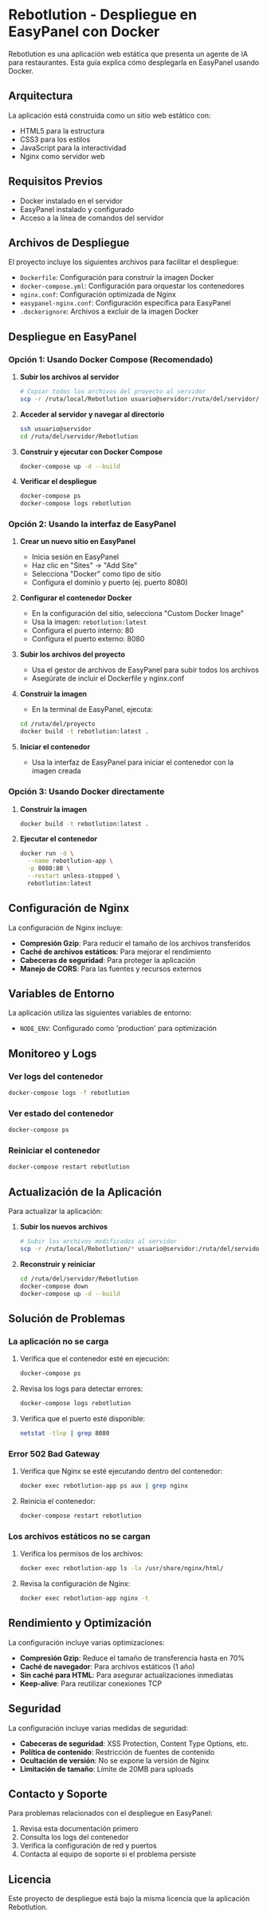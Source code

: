 # Rebotlution - Despliegue en EasyPanel con Docker

Rebotlution es una aplicación web estática que presenta un agente de IA para restaurantes. Esta guía explica cómo desplegarla en EasyPanel usando Docker.

## Arquitectura

La aplicación está construida como un sitio web estático con:
- HTML5 para la estructura
- CSS3 para los estilos
- JavaScript para la interactividad
- Nginx como servidor web

## Requisitos Previos

- Docker instalado en el servidor
- EasyPanel instalado y configurado
- Acceso a la línea de comandos del servidor

## Archivos de Despliegue

El proyecto incluye los siguientes archivos para facilitar el despliegue:

- `Dockerfile`: Configuración para construir la imagen Docker
- `docker-compose.yml`: Configuración para orquestar los contenedores
- `nginx.conf`: Configuración optimizada de Nginx
- `easypanel-nginx.conf`: Configuración específica para EasyPanel
- `.dockerignore`: Archivos a excluir de la imagen Docker

## Despliegue en EasyPanel

### Opción 1: Usando Docker Compose (Recomendado)

1. **Subir los archivos al servidor**
   ```bash
   # Copiar todos los archivos del proyecto al servidor
   scp -r /ruta/local/Rebotlution usuario@servidor:/ruta/del/servidor/
   ```

2. **Acceder al servidor y navegar al directorio**
   ```bash
   ssh usuario@servidor
   cd /ruta/del/servidor/Rebotlution
   ```

3. **Construir y ejecutar con Docker Compose**
   ```bash
   docker-compose up -d --build
   ```

4. **Verificar el despliegue**
   ```bash
   docker-compose ps
   docker-compose logs rebotlution
   ```

### Opción 2: Usando la interfaz de EasyPanel

1. **Crear un nuevo sitio en EasyPanel**
   - Inicia sesión en EasyPanel
   - Haz clic en "Sites" → "Add Site"
   - Selecciona "Docker" como tipo de sitio
   - Configura el dominio y puerto (ej. puerto 8080)

2. **Configurar el contenedor Docker**
   - En la configuración del sitio, selecciona "Custom Docker Image"
   - Usa la imagen: `rebotlution:latest`
   - Configura el puerto interno: 80
   - Configura el puerto externo: 8080

3. **Subir los archivos del proyecto**
   - Usa el gestor de archivos de EasyPanel para subir todos los archivos
   - Asegúrate de incluir el Dockerfile y nginx.conf

4. **Construir la imagen**
   - En la terminal de EasyPanel, ejecuta:
   ```bash
   cd /ruta/del/proyecto
   docker build -t rebotlution:latest .
   ```

5. **Iniciar el contenedor**
   - Usa la interfaz de EasyPanel para iniciar el contenedor con la imagen creada

### Opción 3: Usando Docker directamente

1. **Construir la imagen**
   ```bash
   docker build -t rebotlution:latest .
   ```

2. **Ejecutar el contenedor**
   ```bash
   docker run -d \
     --name rebotlution-app \
     -p 8080:80 \
     --restart unless-stopped \
     rebotlution:latest
   ```

## Configuración de Nginx

La configuración de Nginx incluye:

- **Compresión Gzip**: Para reducir el tamaño de los archivos transferidos
- **Caché de archivos estáticos**: Para mejorar el rendimiento
- **Cabeceras de seguridad**: Para proteger la aplicación
- **Manejo de CORS**: Para las fuentes y recursos externos

## Variables de Entorno

La aplicación utiliza las siguientes variables de entorno:

- `NODE_ENV`: Configurado como 'production' para optimización

## Monitoreo y Logs

### Ver logs del contenedor
```bash
docker-compose logs -f rebotlution
```

### Ver estado del contenedor
```bash
docker-compose ps
```

### Reiniciar el contenedor
```bash
docker-compose restart rebotlution
```

## Actualización de la Aplicación

Para actualizar la aplicación:

1. **Subir los nuevos archivos**
   ```bash
   # Subir los archivos modificados al servidor
   scp -r /ruta/local/Rebotlution/* usuario@servidor:/ruta/del/servidor/Rebotlution/
   ```

2. **Reconstruir y reiniciar**
   ```bash
   cd /ruta/del/servidor/Rebotlution
   docker-compose down
   docker-compose up -d --build
   ```

## Solución de Problemas

### La aplicación no se carga

1. Verifica que el contenedor esté en ejecución:
   ```bash
   docker-compose ps
   ```

2. Revisa los logs para detectar errores:
   ```bash
   docker-compose logs rebotlution
   ```

3. Verifica que el puerto esté disponible:
   ```bash
   netstat -tlnp | grep 8080
   ```

### Error 502 Bad Gateway

1. Verifica que Nginx se esté ejecutando dentro del contenedor:
   ```bash
   docker exec rebotlution-app ps aux | grep nginx
   ```

2. Reinicia el contenedor:
   ```bash
   docker-compose restart rebotlution
   ```

### Los archivos estáticos no se cargan

1. Verifica los permisos de los archivos:
   ```bash
   docker exec rebotlution-app ls -la /usr/share/nginx/html/
   ```

2. Revisa la configuración de Nginx:
   ```bash
   docker exec rebotlution-app nginx -t
   ```

## Rendimiento y Optimización

La configuración incluye varias optimizaciones:

- **Compresión Gzip**: Reduce el tamaño de transferencia hasta en 70%
- **Caché de navegador**: Para archivos estáticos (1 año)
- **Sin caché para HTML**: Para asegurar actualizaciones inmediatas
- **Keep-alive**: Para reutilizar conexiones TCP

## Seguridad

La configuración incluye varias medidas de seguridad:

- **Cabeceras de seguridad**: XSS Protection, Content Type Options, etc.
- **Política de contenido**: Restricción de fuentes de contenido
- **Ocultación de versión**: No se expone la versión de Nginx
- **Limitación de tamaño**: Límite de 20MB para uploads

## Contacto y Soporte

Para problemas relacionados con el despliegue en EasyPanel:

1. Revisa esta documentación primero
2. Consulta los logs del contenedor
3. Verifica la configuración de red y puertos
4. Contacta al equipo de soporte si el problema persiste

## Licencia

Este proyecto de despliegue está bajo la misma licencia que la aplicación Rebotlution.